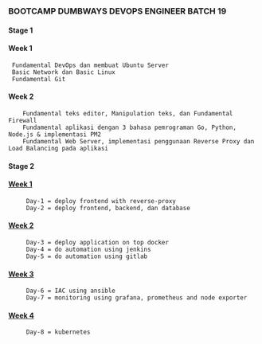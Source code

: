 ### BOOTCAMP DUMBWAYS DEVOPS ENGINEER BATCH 19
#### Stage 1
#### Week 1

     Fundamental DevOps dan membuat Ubuntu Server
     Basic Network dan Basic Linux
     Fundamental Git

#### Week 2

        Fundamental teks editor, Manipulation teks, dan Fundamental Firewall
        Fundamental aplikasi dengan 3 bahasa pemrograman Go, Python, Node.js & implementasi PM2
        Fundamental Web Server, implementasi penggunaan Reverse Proxy dan Load Balancing pada aplikasi

#### Stage 2
#### [Week 1](https://github.com/sinambela99/devops-19-dumbways/tree/master/STAGE%202/WEEK%201)

         Day-1 = deploy frontend with reverse-proxy
         Day-2 = deploy frontend, backend, dan database

#### [Week 2](https://github.com/sinambela99/devops-19-dumbways/tree/master/STAGE%202/WEEK%202)

         Day-3 = deploy application on top docker
         Day-4 = do automation using jenkins
         Day-5 = do automation using gitlab

#### [Week 3](https://github.com/sinambela99/devops-19-dumbways/tree/master/STAGE%202/WEEK%203)

         Day-6 = IAC using ansible
         Day-7 = monitoring using grafana, prometheus and node exporter

#### [Week 4](https://github.com/sinambela99/devops-19-dumbways/tree/master/STAGE%202/WEEK%204)

         Day-8 = kubernetes
